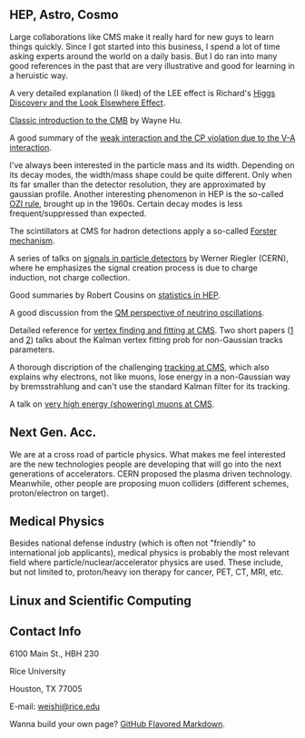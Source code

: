## HEP, Astro, Cosmo
Large collaborations like CMS make it really hard for new guys to learn things quickly. Since I got started into this business, I spend a lot of time asking experts around the world on a daily basis. But I do ran into many good references in the past that are very illustrative and good for learning in a heruistic way.

A very detailed explanation (I liked) of the LEE effect is Richard's [Higgs Discovery and the Look Elsewhere Effect](http://philsci-archive.pitt.edu/10791/4/%28PhilSci_online_first_version_26.06.2014%29Higgs_and_Look_Elsewhere_Effect.pdf).

[Classic introduction to the CMB](http://background.uchicago.edu/index.html) by Wayne Hu.

A good summary of the [weak interaction and the CP violation due to the V-A interaction](https://warwick.ac.uk/fac/sci/physics/staff/academic/boyd/stuff/neutrinolectures/weak.pdf).

I've always been interested in the particle mass and its width. Depending on its decay modes, the width/mass shape could be quite different. Only when its far smaller than the detector resolution, they are approximated by gaussian profile. Another interesting phenomenon in HEP is the so-called [OZI rule](https://en.wikipedia.org/wiki/OZI_rule), brought up in the 1960s. Certain decay modes is less frequent/suppressed than expected.

The scintillators at CMS for hadron detections apply a so-called [Forster mechanism](https://cds.cern.ch/record/2702214/files/PRF-18-003-paper-v10.pdf).

A series of talks on [signals in particle detectors](https://indico.cern.ch/event/843083/) by Werner Riegler (CERN), where he emphasizes the signal creation process is due to charge induction, not charge collection.

Good summaries by Robert Cousins on [statistics in HEP](http://www.physics.ucla.edu/~cousins/stats/).

A good discussion from the [QM perspective of neutrino oscillations](https://arxiv.org/abs/1901.05232v1).

Detailed reference for [vertex finding and fitting at CMS](http://cds.cern.ch/record/1311200/files/TS2006_012.pdf). Two short papers ([1](https://cds.cern.ch/record/927395/files/NOTE2006_032.pdf) and [2](https://iopscience.iop.org/article/10.1088/1742-6596/110/9/092009/pdf)) talks about the Kalman vertex fitting prob for non-Gaussian tracks parameters.

A thorough discription of the challenging [tracking at CMS](https://arxiv.org/pdf/1405.6569.pdf), which also explains why electrons, not like muons, lose energy in a non-Gaussian way by bremsstrahlung and can't use the standard Kalman filter for its tracking.

A talk on [very high energy (showering) muons at CMS](https://indico.cern.ch/event/827830/contributions/3475196/attachments/1869241/3075133/ApprovalHighpT.pdf).

## Next Gen. Acc.
We are at a cross road of particle physics. What makes me feel interested are the new technologies people are developing that will go into the next generations of accelerators. CERN proposed the plasma driven technology. Meanwhile, other people are proposing muon colliders (different schemes, proton/electron on target).

## Medical Physics
Besides national defense industry (which is often not "friendly" to international job applicants), medical physics is probably the most relevant field where particle/nuclear/accelerator physics are used. These include, but not limited to, proton/heavy ion therapy for cancer, PET, CT, MRI, etc.

## Linux and Scientific Computing


## Contact Info
6100 Main St., HBH 230

Rice University

Houston, TX 77005

E-mail: weishi@rice.edu

Wanna build your own page? [GitHub Flavored Markdown](https://guides.github.com/features/mastering-markdown/).
